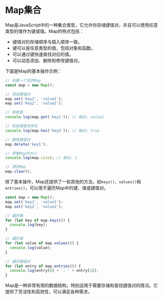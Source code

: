 # Map集合

Map是JavaScript中的一种集合类型，它允许你存储键值对，并且可以使用任意类型的值作为键或值。Map的特点包括：

* 键值对的存储顺序与插入顺序一致。
* 键可以是任意类型的值，包括对象和函数。
* 可以通过键快速查找对应的值。
* 可以动态添加、删除和修改键值对。

下面是Map的基本操作示例：

```javascript
// 创建一个空的Map
const map = new Map();

// 添加键值对
map.set('key1', 'value1');
map.set('key2', 'value2');

// 获取值
console.log(map.get('key1')); // 输出: value1

// 检查键是否存在
console.log(map.has('key2')); // 输出: true

// 删除键值对
map.delete('key1');

// 获取Map的大小
console.log(map.size); // 输出: 1

// 清空Map
map.clear();
```

除了基本操作，Map还提供了一些其他的方法，如`keys()`、`values()`和`entries()`，可以用于遍历Map中的键、值或键值对。

```javascript
const map = new Map();
map.set('key1', 'value1');
map.set('key2', 'value2');

// 遍历键
for (let key of map.keys()) {
  console.log(key);
}

// 遍历值
for (let value of map.values()) {
  console.log(value);
}

// 遍历键值对
for (let entry of map.entries()) {
  console.log(entry[0] + ': ' + entry[1]);
}
```

Map是一种非常有用的数据结构，特别适用于需要存储和查找键值对的情况。它提供了灵活性和高效性，可以满足各种需求。
